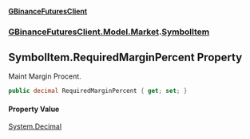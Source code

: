 #### [GBinanceFuturesClient](./index.md 'index')
### [GBinanceFuturesClient.Model.Market](./GBinanceFuturesClient-Model-Market.md 'GBinanceFuturesClient.Model.Market').[SymbolItem](./GBinanceFuturesClient-Model-Market-SymbolItem.md 'GBinanceFuturesClient.Model.Market.SymbolItem')
## SymbolItem.RequiredMarginPercent Property
Maint Margin Procent.  
```csharp
public decimal RequiredMarginPercent { get; set; }
```
#### Property Value
[System.Decimal](https://docs.microsoft.com/en-us/dotnet/api/System.Decimal 'System.Decimal')  
